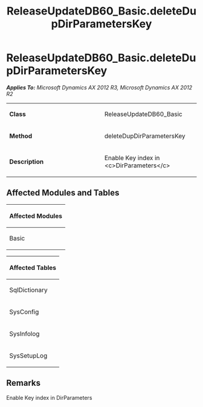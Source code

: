 ﻿---
title: ReleaseUpdateDB60_Basic.deleteDupDirParametersKey
TOCTitle: ReleaseUpdateDB60_Basic.deleteDupDirParametersKey
ms:assetid: a7defead-1c8c-10ba-be09-3bcc6e00f059
ms:mtpsurl: https://msdn.microsoft.com/en-us/library/JJ686377(v=AX.60)
ms:contentKeyID: 49710333
ms.date: 05/18/2015
mtps_version: v=AX.60
---

# ReleaseUpdateDB60\_Basic.deleteDupDirParametersKey 


_**Applies To:** Microsoft Dynamics AX 2012 R3, Microsoft Dynamics AX 2012 R2_

<table>
<colgroup>
<col style="width: 50%" />
<col style="width: 50%" />
</colgroup>
<tbody>
<tr class="odd">
<td><p><strong>Class</strong></p></td>
<td><p>ReleaseUpdateDB60_Basic</p></td>
</tr>
<tr class="even">
<td><p><strong>Method</strong></p></td>
<td><p>deleteDupDirParametersKey</p></td>
</tr>
<tr class="odd">
<td><p><strong>Description</strong></p></td>
<td><p>Enable Key index in &lt;c&gt;DirParameters&lt;/c&gt;</p></td>
</tr>
</tbody>
</table>


## Affected Modules and Tables

<table>
<colgroup>
<col style="width: 100%" />
</colgroup>
<thead>
<tr class="header">
<th><p>Affected Modules</p></th>
</tr>
</thead>
<tbody>
<tr class="odd">
<td><p>Basic</p></td>
</tr>
</tbody>
</table>


<table>
<colgroup>
<col style="width: 100%" />
</colgroup>
<thead>
<tr class="header">
<th><p>Affected Tables</p></th>
</tr>
</thead>
<tbody>
<tr class="odd">
<td><p>SqlDictionary</p></td>
</tr>
<tr class="even">
<td><p>SysConfig</p></td>
</tr>
<tr class="odd">
<td><p>SysInfolog</p></td>
</tr>
<tr class="even">
<td><p>SysSetupLog</p></td>
</tr>
</tbody>
</table>


## Remarks

Enable Key index in DirParameters

  


